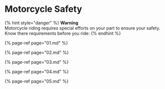 # Motorcycle Safety

{% hint style="danger" %}
**Warning**  
Motorcycle riding requires special efforts on your part to ensure your safety. Know there requirements before you ride:
{% endhint %}

{% page-ref page="01.md" %}

{% page-ref page="02.md" %}

{% page-ref page="03.md" %}

{% page-ref page="04.md" %}

{% page-ref page="05.md" %}


